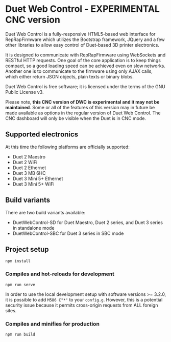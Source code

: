 # Duet Web Control - EXPERIMENTAL CNC version

Duet Web Control is a fully-responsive HTML5-based web interface for RepRapFirmware which utilizes the Bootstrap framework, JQuery and a few other libraries to allow easy control of Duet-based 3D printer electronics.

It is designed to communicate with RepRapFirmware using WebSockets and RESTful HTTP requests. One goal of the core application is to keep things compact, so a good loading speed can be achieved even on slow networks. Another one is to communicate to the firmware using only AJAX calls, which either return JSON objects, plain texts or binary blobs.

Duet Web Control is free software; it is licensed under the terms of the GNU Public License v3.

Please note, **this CNC version of DWC is experimental and it may not be maintained**. Some or all of the features of this version may in future be made available as options in the regular version of Duet Web Control. The CNC dashboard will only be visible when the Duet is in CNC mode.

## Supported electronics

At this time the following platforms are officially supported:

* Duet 2 Maestro
* Duet 2 WiFi
* Duet 2 Ethernet
* Duet 3 MB 6HC
* Duet 3 Mini 5+ Ethernet
* Duet 3 Mini 5+ WiFi

## Build variants

There are two build variants available:

* DuetWebControl-SD for Duet Maestro, Duet 2 series, and Duet 3 series in standalone mode
* DuetWebControl-SBC for Duet 3 series in SBC mode

## Project setup

```
npm install
```

### Compiles and hot-reloads for development

```
npm run serve
```

In order to use the local development setup with software versions >= 3.2.0, it is possible to add `M586 C"*"` to your `config.g`.
However, this is a potential security issue because it permits cross-origin requests from ALL foreign sites.

### Compiles and minifies for production

```
npm run build
```
